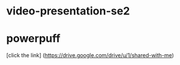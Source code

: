 # video-presentation-se2
# powerpuff
[click the link] (https://drive.google.com/drive/u/1/shared-with-me)
